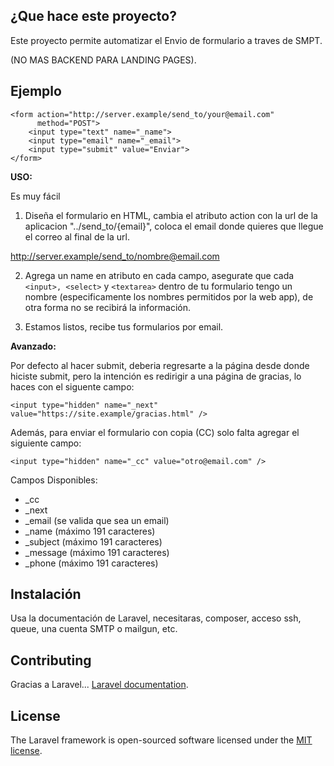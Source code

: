 ## ¿Que hace este proyecto?

Este proyecto permite automatizar el Envio de formulario a traves de SMPT.

(NO MAS BACKEND PARA LANDING PAGES).

## Ejemplo

```
<form action="http://server.example/send_to/your@email.com"
      method="POST">
    <input type="text" name="_name">
    <input type="email" name="_email">
    <input type="submit" value="Enviar">
</form>
```

**USO:**

Es muy fácil

1. Diseña el formulario en HTML, cambia el atributo action con la url de la aplicacion "../send_to/{email}", coloca el email donde quieres que llegue el correo al final de la url.

http://server.example/send_to/nombre@email.com

2. Agrega un name en atributo en cada campo, asegurate que cada ```<input>, <select>``` y ```<textarea>``` dentro de tu formulario tengo un nombre (especificamente los nombres permitidos por la web app), de otra forma no se recibirá la información.

3. Estamos listos, recibe tus formularios por email.

**Avanzado:**

Por defecto al hacer submit, deberia regresarte a la página desde donde hiciste submit, pero la intención es redirigir a una página de gracias, lo haces con el siguente campo:
```
<input type="hidden" name="_next" value="https://site.example/gracias.html" />
```

Además, para enviar el formulario con copia (CC) solo falta agregar el siguiente campo:
```
<input type="hidden" name="_cc" value="otro@email.com" />
```

Campos Disponibles:
- _cc
- _next
- _email (se valida que sea un email)
- _name (máximo 191 caracteres)
- _subject (máximo 191 caracteres)
- _message (máximo 191 caracteres)
- _phone (máximo 191 caracteres)

## Instalación

Usa la documentación de Laravel, necesitaras, composer, acceso ssh, queue, una cuenta SMTP o mailgun, etc.

## Contributing

Gracias a  Laravel... [Laravel documentation](https://laravel.com/docs/contributions).

## License

The Laravel framework is open-sourced software licensed under the [MIT license](https://opensource.org/licenses/MIT).
